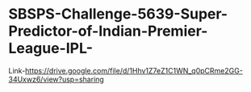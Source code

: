 # SBSPS-Challenge-5639-Super-Predictor-of-Indian-Premier-League-IPL-
Link-https://drive.google.com/file/d/1Hhv1Z7eZ1C1WN_q0pCRme2GG-34Uxwz6/view?usp=sharing
